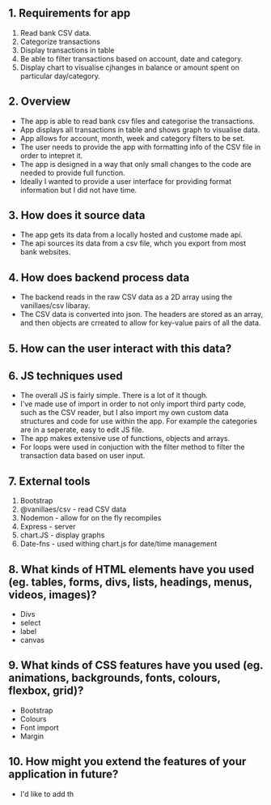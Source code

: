 
## 1. Requirements for app
1. Read bank CSV data.
2. Categorize transactions
3. Display transactions in table
4. Be able to filter transactions based on account, date and category.
5. Display chart to visualise cjhanges in balance or amount spent on particular day/category.

## 2. Overview
- The app is able to read bank csv files and categorise the transactions.
- App displays all transactions in table and shows graph to visualise data.
- App allows for account, month, week and category filters to be set.
- The user needs to provide the app with formatting info of the CSV file in order to intepret it.
- The app is designed in a way that only small changes to the code are needed to provide full function.
- Ideally I wanted to provide a user interface for providing format information but I did not have time.

## 3. How does it source data
- The app gets its data from a locally hosted and custome made api.
- The api sources its data from a csv file, whch you export from most bank websites.

## 4. How does backend process data
- The backend reads in the raw CSV data as a 2D array using the vanillaes/csv libaray.
- The CSV data is converted into json. The headers are stored as an array, and then objects are crreated to allow for key-value pairs of all the data.

## 5. How can the user interact with this data?

## 6. JS techniques used
- The overall JS is fairly simple. There is a lot of it though.
- I've made use of import in order to not only import third party code, such as the CSV reader, but I also import my own custom data structures and code for use within the app. For example the categories are in a seperate, easy to edit JS file.
- The app makes extensive use of functions, objects and arrays.
- For loops were used in conjuction with the filter method to filter the transaction data based on user input.

## 7. External tools
1. Bootstrap
2. @vanillaes/csv - read CSV data
3. Nodemon - allow for on the fly recompiles
4. Express - server
5. chart.JS - display graphs
6. Date-fns - used withing chart.js for date/time management

## 8. What kinds of HTML elements have you used (eg. tables, forms, divs, lists, headings, menus, videos, images)?
- Divs
- select
- label
- canvas

## 9. What kinds of CSS features have you used (eg. animations, backgrounds, fonts, colours, flexbox, grid)?
- Bootstrap
- Colours
- Font import
- Margin

## 10. How might you extend the features of your application in future?
- I'd like to add th